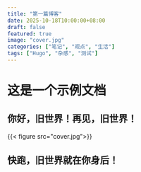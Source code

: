 ```yaml
---
title: "第一篇博客"
date: 2025-10-18T10:00:00+08:00
draft: false
featured: true  
image: "cover.jpg" 
categories: ["笔记", "观点", "生活"]
tags: ["Hugo", "杂感", "测试"]
---
```



# 这是一个示例文档

## 你好，旧世界！再见，旧世界！
{{< figure src="cover.jpg">}}



## 快跑，旧世界就在你身后！




